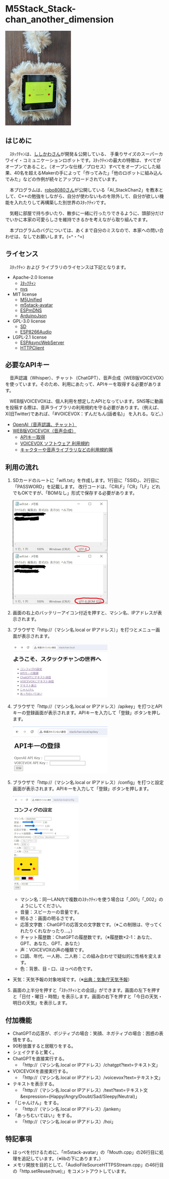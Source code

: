 # M5Stack_Stack-chan_another_dimension

 ![ｽﾀｯｸﾁｬﾝ](/image/stackchan.jpg)

## はじめに

　ｽﾀｯｸﾁｬﾝは、[ししかわさん](https://protopedia.net/prototype/2345)が開発＆公開している、 手乗りサイズのスーパーカワイイ・コミュニケーションロボットです。ｽﾀｯｸﾁｬﾝの最大の特徴は、すべてがオープンであること。（オープンな仕様／プロセス）すべてをオープンにした結果、40名を超えるMakerの手によって「作ってみた」「他のロボットに組み込んでみた」などの作例が続々とアップロードされています。

　本プログラムは、[robo8080さん](https://github.com/robo8080/AI_StackChan2)が公開している「AI_StackChan2」を教本として、C++の勉強をしながら、自分が使わないものを除外して、自分が欲しい機能を入れたりして再構築した別世界のｽﾀｯｸﾁｬﾝです。

　気軽に部屋で持ち歩いたり、散歩に一緒に行ったりできるように、頭部分だけでいかに本家の可愛らしさを維持できるかを考えながら取り組んでます。

　本プログラムのバグについては、あくまで自分のミスなので、本家への問い合わせは、なしでお願いします。(=^・^=)

## ライセンス

　ｽﾀｯｸﾁｬﾝ および ライブラリのライセンスは下記となります。

- Apache-2.0 license
  - [ｽﾀｯｸﾁｬﾝ](https://protopedia.net/prototype/2345)
  - [nvs](https://github.com/espressif/esp-idf/blob/master/components/nvs_flash/include/nvs.h)
- MIT license
  - [M5Unified](https://github.com/m5stack/M5Unified)
  - [m5stack-avatar](https://github.com/meganetaaan/m5stack-avatar)
  - [ESPmDNS](https://github.com/espressif/arduino-esp32/blob/master/libraries/ESPmDNS/src/ESPmDNS.h)
  - [ArduinoJson](https://github.com/bblanchon/ArduinoJson)
- GPL-3.0 license
  - [SD](https://github.com/arduino-libraries/SD)
  - [ESP8266Audio](https://github.com/earlephilhower/ESP8266Audio)
- LGPL-2.1 license
  - [ESPAsyncWebServer](https://github.com/me-no-dev/ESPAsyncWebServer)
  - [HTTPClient](https://github.com/espressif/arduino-esp32/blob/master/libraries/HTTPClient/src/HTTPClient.h)

## 必要なAPIキー

　音声認識（Whisper）、チャット（ChatGPT）、音声合成（WEB版VOICEVOX）を使っています。そのため、利用にあたって、APIキーを取得する必要があります。

　WEB版VOICEVOXは、個人利用を想定したAPIとなっています。SNS等に動画を投稿する際は、音声ライブラリの利用規約を守る必要があります。（例えば、X(旧Twitter)であれば、「#VOICEVOX：ずんだもん(話者名)」 を入れる。など。）

- [OpenAI（音声認識、チャット）](https://openai.com/)
- [WEB版VOICEVOX（音声合成）](https://voicevox.su-shiki.com/su-shikiapis/)
  - [APIキー取得](https://su-shiki.com/api/)
  - [VOICEVOX ソフトウェア 利用規約](https://voicevox.hiroshiba.jp/term/)
  - [キャクターや音声ライブラリなどの利用規約等](https://voicevox.hiroshiba.jp/)

## 利用の流れ

1. SDカードのルートに「wifi.txt」を作成します。1行目に「SSID」、2行目に「PASSWORD」を記載します。
    改行コードは、「CRLF」「CR」「LF」どれでもOKですが、「BOMなし」形式で保存する必要があります。
   
   ![BOMなし](/image/wifi_bomなし.jpg)   ![BOMあり](/image/wifi_bomあり.jpg) 


2. 画面の右上のバッテリーアイコン付近を押すと、マシン名、IPアドレスが表示されます。
   
3. ブラウザで「http://（マシン名.local or IPアドレス）」を打つとメニュー画面が表示されます。

   ![apikey](/image/menu.jpg) 
   
4. ブラウザで「http://（マシン名.local or IPアドレス）/apikey」を打つとAPIキーの登録画面が表示されます。APIキーを入力して「登録」ボタンを押します。

   ![apikey](/image/apikey.jpg) 


4. ブラウザで「http://（マシン名.local or IPアドレス）/config」を打つと設定画面が表示されます。APIキーを入力して「登録」ボタンを押します。
   
   ![config](/image/config.jpg) 
   
   
   - マシン名：同一LAN内で複数のｽﾀｯｸﾁｬﾝを使う場合は「_001」「_002」のようにしてください。
   - 音量：スピーカーの音量です。
   - 明るさ：画面の明るさです。
   - 応答文字数：ChatGPTの応答文の文字数です。（※この制限は、守ってくれたりくれなかったり…。）
   - チャット履歴数：ChatGPTの履歴数です。（※履歴数×2-1：あなた、GPT、あなた、GPT、あなた）
   - 声：VOICEVOXの声の種類です。
   - 口調、年代、一人称、二人称：この組み合わせで疑似的に性格を変えます。
   - 色：背景、目・口、ほっぺの色です。
- 天気：天気予報の対象地域です。（※[出典：気象庁天気予報](https://www.jma.go.jp/jma/kishou/info/coment.html)）
  
5. 画面の上半分を押すと「ｽﾀｯｸﾁｬﾝとの会話」ができます。画面の左下を押すと「日付・曜日・時間」を表示します。画面の右下を押すと「今日の天気・明日の天気」を表示します。

## 付加機能

- ChatGPTの応答が、ポジティブの場合：笑顔、ネガティブの場合：困惑の表情をする。
- 90秒放置すると居眠りをする。
- シェイクすると驚く。
- ChatGPTを直接実行する。
  - 「http://（マシン名.local or IPアドレス）/chatgpt?text=テキスト文」
- VOICEVOXを直接実行する。
  - 「http://（マシン名.local or IPアドレス）/voicevox?text=テキスト文」
- テキストを表示する。
  - 「http://（マシン名.local or IPアドレス）/text?text=テキスト文&expression=(Happy/Angry/Doubt/Sad/Sleepy/Neutral)」
- 「じゃんけん」をする。
  - 「http://（マシン名.local or IPアドレス）/janken」
- 「あっちむいてほい」をする。
  - 「http://（マシン名.local or IPアドレス）/hoi」

## 特記事項

- ほっぺを付けるために、「m5stack-avatar」の「Mouth.cpp」の26行目に処理を追記しています。（※libの下にあります。）
- メモリ開放を目的として、「AudioFileSourceHTTPSStream.cpp」の46行目の「http.setReuse(true);」をコメントアウトしています。